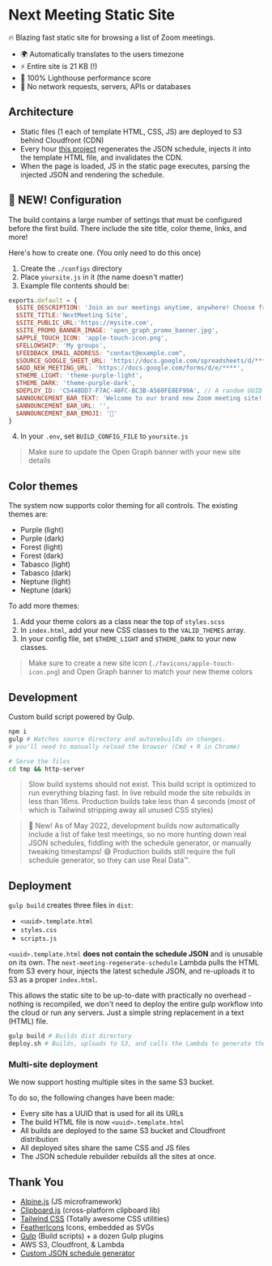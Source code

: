 # Next Meeting Static Site

🔥 Blazing fast static site for browsing a list of Zoom meetings.

* 🌍 Automatically translates to the users timezone
* ⚡ Entire site is 21 KB (!)
* 💪 100% Lighthouse performance score 
* 🤫 No network requests, servers, APIs or databases

## Architecture


* Static files (1 each of template HTML, CSS, JS) are deployed to S3 behind Cloudfront (CDN)
* Every hour [this project](https://github.com/AnalyzePlatypus/next-meeting-regenerate-schedule) regenerates the JSON schedule, injects it into the template HTML file, and invalidates the CDN.
* When the page is loaded, JS in the static page executes, parsing the injected JSON and rendering the schedule.


## 🎉 NEW! Configuration

The build contains a large number of settings that must be configured before the first build.
There include the site title, color theme, links, and more!

Here's how to create one.
(You only need to do this once)

1. Create the `./configs` directory
2. Place `yoursite.js` in it (the name doesn't matter)
3. Example file contents should be:
```js
exports.default = {
  $SITE_DESCRIPTION: 'Join an our meetings anytime, anywhere! Choose from over 100 weekly meetings on Zoom!',
  $SITE_TITLE:'NextMeeting Site',
  $SITE_PUBLIC_URL:'https://mysite.com',
  $SITE_PROMO_BANNER_IMAGE: 'open_graph_promo_banner.jpg',
  $APPLE_TOUCH_ICON: 'apple-touch-icon.png',
  $FELLOWSHIP: 'My groups',
  $FEEDBACK_EMAIL_ADDRESS: "contact@example.com",
  $SOURCE_GOOGLE_SHEET_URL: 'https://docs.google.com/spreadsheets/d/****',
  $ADD_NEW_MEETING_URL: 'https://docs.google.com/forms/d/e/****',
  $THEME_LIGHT: 'theme-purple-light',
  $THEME_DARK: 'theme-purple-dark',
  $DEPLOY_ID: 'C5448DD7-F7AC-48FC-BC3B-A560FE8EF99A', // A random UUID
  $ANNOUNCEMENT_BAR_TEXT: 'Welcome to our brand new Zoom meeting site!.',
  $ANNOUNCEMENT_BAR_URL: '',
  $ANNOUNCEMENT_BAR_EMOJI: '🚀'
}
```
4. In your `.env`, set `BUILD_CONFIG_FILE` to `yoursite.js`

> Make sure to update the Open Graph banner with your new site details

## Color themes

The system now supports color theming for all controls.
The existing themes are:
* Purple (light)
* Purple (dark)
* Forest (light)
* Forest (dark)
* Tabasco (light)
* Tabasco (dark)
* Neptune (light)
* Neptune (dark)

To add more themes:

1. Add your theme colors as a class near the top of `styles.scss`
2. In `index.html`, add your new CSS classes to the `VALID_THEMES` array.
3. In your config file, set `$THEME_LIGHT` and `$THEME_DARK` to your new classes.

> Make sure to create a new site icon (`./favicons/apple-touch-icon.png`) and Open Graph banner to match your new theme colors


## Development

Custom build script powered by Gulp.

```bash
npm i
gulp # Watches source directory and autorebuilds on changes. 
# you'll need to manually reload the browser (Cmd + R in Chrome)

# Serve the files
cd tmp && http-server
```

> Slow build systems should not exist. This build script is optimized to run everything blazing fast. In live rebuild mode the site rebuilds in less than 16ms. Production builds take less than 4 seconds (most of which is Tailwind stripping away all unused CSS styles)

> 🎉 New! 
> As of May 2022, development builds now automatically include a list of fake test meetings, so no more hunting down real JSON schedules, fiddling with the schedule generator, or manually tweaking timestamps! 😅
> Production builds still require the full schedule generator, so they can use Real Data™.


## Deployment

`gulp build` creates three files in `dist`:

* `<uuid>.template.html`
* `styles.css`
* `scripts.js`

`<uuid>.template.html` **does not contain the schedule JSON** and is unusable on its own.
The `next-meeting-regenerate-schedule` Lambda pulls the HTML from S3 every hour, injects the latest schedule JSON, and re-uploads it to S3 as a proper `index.html`.

This allows the static site to be up-to-date with practically no overhead - nothing is recompiled, we don't need to deploy the entire gulp workflow into the cloud or run any servers. Just a simple string replacement in a text (HTML) file.

```bash
gulp build # Builds dist directory
deploy.sh # Builds, uploads to S3, and calls the Lambda to generate the actual `index.html`.
```

### Multi-site deployment

We now support hosting multiple sites in the same S3 bucket.

To do so, the following changes have been made:

* Every site has a UUID that is used for all its URLs
* The build HTML file is now `<uuid>.template.html`
* All builds are deployed to the same S3 bucket and Cloudfront distribution
* All deployed sites share the same CSS and JS files
* The JSON schedule rebuilder rebuilds all the sites at once.


## Thank You

* [Alpine.js](https://github.com/alpinejs/alpine) (JS microframework)
* [Clipboard.js](https://github.com/zenorocha/clipboard.js) (cross-platform clipboard lib)
* [Tailwind CSS](https://tailwindcss.com) (Totally awesome CSS utilities)
* [FeatherIcons](https://feathericons.com) Icons, embedded as SVGs
* [Gulp](https://gulpjs.com) (Build scripts) + a dozen Gulp plugins
* AWS S3, Cloudfront, & Lambda
* [Custom JSON schedule generator](https://github.com/AnalyzePlatypus/next-meeting-regenerate-schedule)


